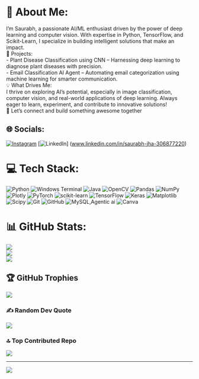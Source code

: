 # 💫 About Me:
I’m Saurabh, a passionate AI/ML enthusiast driven by the power of deep learning and computer vision. With expertise in Python, TensorFlow, and Scikit-Learn, I specialize in building intelligent solutions that make an impact.<br>🔬 Projects:<br>- Plant Disease Classification using CNN – Harnessing deep learning to diagnose plant diseases with precision.<br>- Email Classification AI Agent – Automating email categorization using machine learning for smarter communication.<br>💡 What Drives Me:<br>I thrive on exploring AI’s potential, especially in image classification, computer vision, and real-world applications of deep learning. Always eager to learn, experiment, and contribute to innovative solutions!<br>🚀 Let’s connect and build something awesome together<br>


## 🌐 Socials:
[![Instagram](https://img.shields.io/badge/Instagram-%23E4405F.svg?logo=Instagram&logoColor=white)](https://instagram.com/__saurabh__1008__) [![LinkedIn](https://img.shields.io/badge/LinkedIn-%230077B5.svg?logo=linkedin&logoColor=white)] (www.linkedin.com/in/saurabh-jha-306877220) 

# 💻 Tech Stack:
![Python](https://img.shields.io/badge/python-3670A0?style=for-the-badge&logo=python&logoColor=ffdd54) ![Windows Terminal](https://img.shields.io/badge/Windows%20Terminal-%234D4D4D.svg?style=for-the-badge&logo=windows-terminal&logoColor=white) ![Java](https://img.shields.io/badge/java-%23ED8B00.svg?style=for-the-badge&logo=openjdk&logoColor=white) ![OpenCV](https://img.shields.io/badge/opencv-%23white.svg?style=for-the-badge&logo=opencv&logoColor=white) ![Pandas](https://img.shields.io/badge/pandas-%23150458.svg?style=for-the-badge&logo=pandas&logoColor=white) ![NumPy](https://img.shields.io/badge/numpy-%23013243.svg?style=for-the-badge&logo=numpy&logoColor=white) ![Plotly](https://img.shields.io/badge/Plotly-%233F4F75.svg?style=for-the-badge&logo=plotly&logoColor=white) ![PyTorch](https://img.shields.io/badge/PyTorch-%23EE4C2C.svg?style=for-the-badge&logo=PyTorch&logoColor=white) ![scikit-learn](https://img.shields.io/badge/scikit--learn-%23F7931E.svg?style=for-the-badge&logo=scikit-learn&logoColor=white) ![TensorFlow](https://img.shields.io/badge/TensorFlow-%23FF6F00.svg?style=for-the-badge&logo=TensorFlow&logoColor=white) ![Keras](https://img.shields.io/badge/Keras-%23D00000.svg?style=for-the-badge&logo=Keras&logoColor=white) ![Matplotlib](https://img.shields.io/badge/Matplotlib-%23ffffff.svg?style=for-the-badge&logo=Matplotlib&logoColor=black) ![Scipy](https://img.shields.io/badge/SciPy-%230C55A5.svg?style=for-the-badge&logo=scipy&logoColor=%white) ![Git](https://img.shields.io/badge/git-%23F05033.svg?style=for-the-badge&logo=git&logoColor=white) ![GitHub](https://img.shields.io/badge/github-%23121011.svg?style=for-the-badge&logo=github&logoColor=white) ![MySQL,Agentic ai](https://img.shields.io/badge/mysql-4479A1.svg?style=for-the-badge&logo=mysql&logoColor=white) ![Canva](https://img.shields.io/badge/Canva-%2300C4CC.svg?style=for-the-badge&logo=Canva&logoColor=white)
# 📊 GitHub Stats:
![](https://github-readme-stats.vercel.app/api?username=toxickboy&theme=dark&hide_border=false&include_all_commits=false&count_private=false)<br/>
![](https://nirzak-streak-stats.vercel.app/?user=toxickboy&theme=dark&hide_border=false)<br/>
![](https://github-readme-stats.vercel.app/api/top-langs/?username=toxickboy&theme=dark&hide_border=false&include_all_commits=false&count_private=false&layout=compact)

## 🏆 GitHub Trophies
![](https://github-profile-trophy.vercel.app/?username=toxickboy&theme=radical&no-frame=false&no-bg=true&margin-w=4)

### ✍️ Random Dev Quote
![](https://quotes-github-readme.vercel.app/api?type=horizontal&theme=radical)

### 🔝 Top Contributed Repo
![](https://github-contributor-stats.vercel.app/api?username=toxickboy&limit=5&theme=dark&combine_all_yearly_contributions=true)

---
[![](https://visitcount.itsvg.in/api?id=toxickboy&icon=0&color=0)](https://visitcount.itsvg.in)

<!-- Proudly created with GPRM ( https://gprm.itsvg.in ) -->
